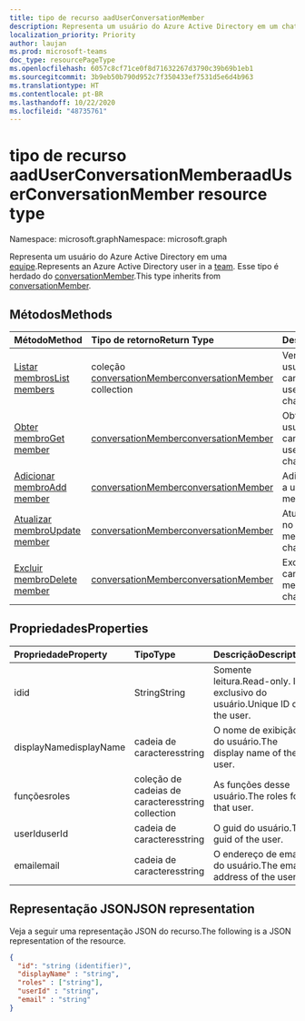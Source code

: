 ```yaml
---
title: tipo de recurso aadUserConversationMember
description: Representa um usuário do Azure Active Directory em um chat ou canal.
localization_priority: Priority
author: laujan
ms.prod: microsoft-teams
doc_type: resourcePageType
ms.openlocfilehash: 6057c8cf71ce0f8d71632267d3790c39b69b1eb1
ms.sourcegitcommit: 3b9eb50b790d952c7f350433ef7531d5e6d4b963
ms.translationtype: HT
ms.contentlocale: pt-BR
ms.lasthandoff: 10/22/2020
ms.locfileid: "48735761"
---
```

# <a name="aaduserconversationmember-resource-type"></a><span data-ttu-id="4471d-103">tipo de recurso aadUserConversationMember</span><span class="sxs-lookup"><span data-stu-id="4471d-103">aadUserConversationMember resource type</span></span>

<span data-ttu-id="4471d-104">Namespace: microsoft.graph</span><span class="sxs-lookup"><span data-stu-id="4471d-104">Namespace: microsoft.graph</span></span>

<span data-ttu-id="4471d-105">Representa um usuário do Azure Active Directory em uma [equipe](team.md).</span><span class="sxs-lookup"><span data-stu-id="4471d-105">Represents an Azure Active Directory user in a [team](team.md).</span></span>
<span data-ttu-id="4471d-106">Esse tipo é herdado do [conversationMember](conversationmember.md).</span><span class="sxs-lookup"><span data-stu-id="4471d-106">This type inherits from [conversationMember](conversationmember.md).</span></span>

## <a name="methods"></a><span data-ttu-id="4471d-107">Métodos</span><span class="sxs-lookup"><span data-stu-id="4471d-107">Methods</span></span>

| <span data-ttu-id="4471d-108">Método</span><span class="sxs-lookup"><span data-stu-id="4471d-108">Method</span></span>       | <span data-ttu-id="4471d-109">Tipo de retorno</span><span class="sxs-lookup"><span data-stu-id="4471d-109">Return Type</span></span>  |<span data-ttu-id="4471d-110">Descrição</span><span class="sxs-lookup"><span data-stu-id="4471d-110">Description</span></span>|
|:---------------|:--------|:----------|
|[<span data-ttu-id="4471d-111">Listar membros</span><span class="sxs-lookup"><span data-stu-id="4471d-111">List members</span></span>](../api/conversationmember-list.md) | <span data-ttu-id="4471d-112">coleção [conversationMember](conversationmember.md)</span><span class="sxs-lookup"><span data-stu-id="4471d-112">[conversationMember](conversationmember.md) collection</span></span> | <span data-ttu-id="4471d-113">Ver a lista de todos os usuários no chat ou canal.</span><span class="sxs-lookup"><span data-stu-id="4471d-113">Get the list of all users in the chat or channel.</span></span>|
|[<span data-ttu-id="4471d-114">Obter membro</span><span class="sxs-lookup"><span data-stu-id="4471d-114">Get member</span></span>](../api/conversationmember-get.md) | [<span data-ttu-id="4471d-115">conversationMember</span><span class="sxs-lookup"><span data-stu-id="4471d-115">conversationMember</span></span>](conversationmember.md) | <span data-ttu-id="4471d-116">Obter um único usuário no chat ou canal.</span><span class="sxs-lookup"><span data-stu-id="4471d-116">Get a single user in the chat or channel.</span></span>|
|[<span data-ttu-id="4471d-117">Adicionar membro</span><span class="sxs-lookup"><span data-stu-id="4471d-117">Add member</span></span>](../api/conversationmember-add.md) | [<span data-ttu-id="4471d-118">conversationMember</span><span class="sxs-lookup"><span data-stu-id="4471d-118">conversationMember</span></span>](conversationmember.md)| <span data-ttu-id="4471d-119">Adicionar um membro a um canal.</span><span class="sxs-lookup"><span data-stu-id="4471d-119">Add a member to a channel.</span></span>|
|[<span data-ttu-id="4471d-120">Atualizar membro</span><span class="sxs-lookup"><span data-stu-id="4471d-120">Update member</span></span>](../api/conversationmember-update.md) | [<span data-ttu-id="4471d-121">conversationMember</span><span class="sxs-lookup"><span data-stu-id="4471d-121">conversationMember</span></span>](conversationmember.md)| <span data-ttu-id="4471d-122">Atualizar um membro no canal.</span><span class="sxs-lookup"><span data-stu-id="4471d-122">Update a member in the channel.</span></span>|
|[<span data-ttu-id="4471d-123">Excluir membro</span><span class="sxs-lookup"><span data-stu-id="4471d-123">Delete member</span></span>](../api/conversationmember-delete.md) | [<span data-ttu-id="4471d-124">conversationMember</span><span class="sxs-lookup"><span data-stu-id="4471d-124">conversationMember</span></span>](conversationmember.md)| <span data-ttu-id="4471d-125">Excluir um membro do canal.</span><span class="sxs-lookup"><span data-stu-id="4471d-125">Delete a member from the channel.</span></span>|

## <a name="properties"></a><span data-ttu-id="4471d-126">Propriedades</span><span class="sxs-lookup"><span data-stu-id="4471d-126">Properties</span></span>

| <span data-ttu-id="4471d-127">Propriedade</span><span class="sxs-lookup"><span data-stu-id="4471d-127">Property</span></span>   | <span data-ttu-id="4471d-128">Tipo</span><span class="sxs-lookup"><span data-stu-id="4471d-128">Type</span></span> |<span data-ttu-id="4471d-129">Descrição</span><span class="sxs-lookup"><span data-stu-id="4471d-129">Description</span></span>|
|:---------------|:--------|:----------|
|<span data-ttu-id="4471d-130">id</span><span class="sxs-lookup"><span data-stu-id="4471d-130">id</span></span>|<span data-ttu-id="4471d-131">String</span><span class="sxs-lookup"><span data-stu-id="4471d-131">String</span></span>| <span data-ttu-id="4471d-132">Somente leitura.</span><span class="sxs-lookup"><span data-stu-id="4471d-132">Read-only.</span></span> <span data-ttu-id="4471d-133">ID exclusivo do usuário.</span><span class="sxs-lookup"><span data-stu-id="4471d-133">Unique ID of the user.</span></span>|
|<span data-ttu-id="4471d-134">displayName</span><span class="sxs-lookup"><span data-stu-id="4471d-134">displayName</span></span>| <span data-ttu-id="4471d-135">cadeia de caracteres</span><span class="sxs-lookup"><span data-stu-id="4471d-135">string</span></span> | <span data-ttu-id="4471d-136">O nome de exibição do usuário.</span><span class="sxs-lookup"><span data-stu-id="4471d-136">The display name of the user.</span></span> |
|<span data-ttu-id="4471d-137">funções</span><span class="sxs-lookup"><span data-stu-id="4471d-137">roles</span></span>| <span data-ttu-id="4471d-138">coleção de cadeias de caracteres</span><span class="sxs-lookup"><span data-stu-id="4471d-138">string collection</span></span> | <span data-ttu-id="4471d-139">As funções desse usuário.</span><span class="sxs-lookup"><span data-stu-id="4471d-139">The roles for that user.</span></span> |
|<span data-ttu-id="4471d-140">userId</span><span class="sxs-lookup"><span data-stu-id="4471d-140">userId</span></span>| <span data-ttu-id="4471d-141">cadeia de caracteres</span><span class="sxs-lookup"><span data-stu-id="4471d-141">string</span></span> | <span data-ttu-id="4471d-142">O guid do usuário.</span><span class="sxs-lookup"><span data-stu-id="4471d-142">The guid of the user.</span></span> |
|<span data-ttu-id="4471d-143">email</span><span class="sxs-lookup"><span data-stu-id="4471d-143">email</span></span>| <span data-ttu-id="4471d-144">cadeia de caracteres</span><span class="sxs-lookup"><span data-stu-id="4471d-144">string</span></span>  | <span data-ttu-id="4471d-145">O endereço de email do usuário.</span><span class="sxs-lookup"><span data-stu-id="4471d-145">The email address of the user.</span></span> |

## <a name="json-representation"></a><span data-ttu-id="4471d-146">Representação JSON</span><span class="sxs-lookup"><span data-stu-id="4471d-146">JSON representation</span></span>

<span data-ttu-id="4471d-147">Veja a seguir uma representação JSON do recurso.</span><span class="sxs-lookup"><span data-stu-id="4471d-147">The following is a JSON representation of the resource.</span></span>

<!-- {
  "blockType": "resource",
  "baseType": "microsoft.graph.entity",
  "@odata.type": "microsoft.graph.aadUserConversationMember"
}-->

```json
{
  "id": "string (identifier)",
  "displayName" : "string",
  "roles" : ["string"],
  "userId" : "string",
  "email" : "string"
}

```

<!-- uuid: 8fcb5dbc-d5aa-4681-8e31-b001d5168d79
2015-10-25 14:57:30 UTC -->
<!--
{
  "type": "#page.annotation",
  "description": "aadUserConversationMember",
  "keywords": "",
  "section": "documentation",
  "tocPath": "",
  "suppressions": []
}
-->

